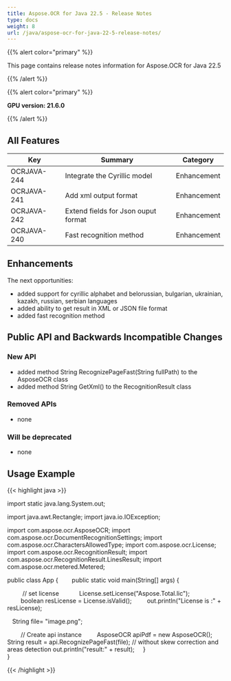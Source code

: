 ```yaml
---
title: Aspose.OCR for Java 22.5 - Release Notes
type: docs
weight: 8
url: /java/aspose-ocr-for-java-22-5-release-notes/
---
```


{{% alert color="primary" %}}

This page contains release notes information for Aspose.OCR for Java 22.5

{{% /alert %}}

{{% alert color="primary" %}}

**GPU version: 21.6.0**

{{% /alert %}}

## All Features

|Key|Summary|Category|
|---|---|---|
|OCRJAVA-244| Integrate the Cyrillic model |Enhancement|
|OCRJAVA-241| Add xml output format |Enhancement|
|OCRJAVA-242| Extend fields for Json ouput format |Enhancement|
|OCRJAVA-240| Fast recognition method |Enhancement|

## Enhancements

The next opportunities:

- added support for cyrillic alphabet and belorussian, bulgarian, ukrainian, kazakh, russian, serbian languages
- added ability to get result in XML or JSON file format
- added fast recognition method

## Public API and Backwards Incompatible Changes

### New API

- added method String RecognizePageFast(String fullPath) to the AsposeOCR class
- added method String GetXml() to the RecognitionResult class


### Removed APIs

- none


### Will be deprecated

- none

## Usage Example

{{< highlight java >}}

import static java.lang.System.out;

import java.awt.Rectangle;
import java.io.IOException;

import com.aspose.ocr.AsposeOCR;
import com.aspose.ocr.DocumentRecognitionSettings;
import com.aspose.ocr.CharactersAllowedType;
import com.aspose.ocr.License;
import com.aspose.ocr.RecognitionResult;
import com.aspose.ocr.RecognitionResult.LinesResult;
import com.aspose.ocr.metered.Metered;


public class App {
       public static void main(String[] args) {

         // set license   
        License.setLicense("Aspose.Total.lic");
        boolean resLicense = License.isValid();
        out.println("License is :" + resLicense);

  		String file= "image.png";		

        // Create api instance
        AsposeOCR apiPdf = new AsposeOCR();
		String result = api.RecognizePageFast(file); // without skew correction and areas detection
		out.println("result:" + result); 
    }	
}

{{< /highlight >}}
